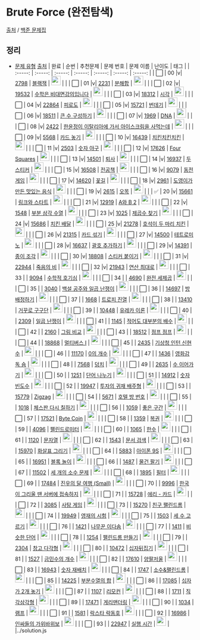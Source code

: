 # Brute Force (완전탐색)

[출처](https://github.com/tony9402/baekjoon) /
[백준 문제집](https://www.acmicpc.net/workbook/view/7645)

<h2>정리</h2>

- <a href="./">문제 유형</a>
  [출처](https://github.com/tony9402/baekjoon/tree/main/brute_force)
  | 완료 | 순번 | 추천문제 | 문제 번호 | 문제 이름 | 난이도 | 태그 |
  | :-----: | :-----: | :-----: | :-----: | :-----: | :-----: | :-----: |
  | ⬜️ | 00 |v| <a href="https://www.acmicpc.net/problem/2798" target="_blank">2798</a> | <a href="../solution/2798.js" target="_blank">블랙잭</a> | <img height="25px" width="25px" src="https://static.solved.ac/tier_small/4.svg"/> | |
  | ⬜️ | 01 |v| <a href="https://www.acmicpc.net/problem/2231" target="_blank">2231</a> | <a href="../solution/2231.js" target="_blank">분해합</a> | <img height="25px" width="25px" src="https://static.solved.ac/tier_small/4.svg"/> | |
  | ⬜️ | 02 |v| <a href="https://www.acmicpc.net/problem/19532" target="_blank">19532</a> | <a href="../solution/19532.js" target="_blank">수학은 비대면강의입니다</a> | <img height="25px" width="25px" src="https://static.solved.ac/tier_small/4.svg"/> | |
  | ⬜️ | 03 |v| <a href="https://www.acmicpc.net/problem/18312" target="_blank">18312</a> | <a href="../solution/18312.js" target="_blank">시각</a> | <img height="25px" width="25px" src="https://static.solved.ac/tier_small/4.svg"/> | |
  | ⬜️ | 04 |v| <a href="https://www.acmicpc.net/problem/22864" target="_blank">22864</a> | <a href="../solution/22864.js" target="_blank">피로도</a> | <img height="25px" width="25px" src="https://static.solved.ac/tier_small/4.svg"/> | |
  | ⬜️ | 05 |v| <a href="https://www.acmicpc.net/problem/15721" target="_blank">15721</a> | <a href="../solution/15721.js" target="_blank">번데기</a> | <img height="25px" width="25px" src="https://static.solved.ac/tier_small/6.svg"/> | |
  | ⬜️ | 06 |v| <a href="https://www.acmicpc.net/problem/18511" target="_blank">18511</a> | <a href="../solution/18511.js" target="_blank">큰 수 구성하기</a> | <img height="25px" width="25px" src="https://static.solved.ac/tier_small/6.svg"/> | |
  | ⬜️ | 07 |v| <a href="https://www.acmicpc.net/problem/1969" target="_blank">1969</a> | <a href="../solution/1969.js" target="_blank">DNA</a> | <img height="25px" width="25px" src="https://static.solved.ac/tier_small/7.svg"/> | |
  | ⬜️ | 08 |v| <a href="https://www.acmicpc.net/problem/2422" target="_blank">2422</a> | <a href="../solution/2422.js" target="_blank">한윤정이 이탈리아에 가서 아이스크림을 사먹는데</a> | <img height="25px" width="25px" src="https://static.solved.ac/tier_small/7.svg"/> | |
  | ⬜️ | 09 |v| <a href="https://www.acmicpc.net/problem/5568" target="_blank">5568</a> | <a href="../solution/5568.js" target="_blank">카드 놓기</a> | <img height="25px" width="25px" src="https://static.solved.ac/tier_small/7.svg"/> | |
  | ⬜️ | 10 |v| <a href="https://www.acmicpc.net/problem/16439" target="_blank">16439</a> | <a href="../solution/16439.js" target="_blank">치킨치킨치킨</a> | <img height="25px" width="25px" src="https://static.solved.ac/tier_small/7.svg"/> | |
  | ⬜️ | 11 |v| <a href="https://www.acmicpc.net/problem/2503" target="_blank">2503</a> | <a href="../solution/2503.js" target="_blank">숫자 야구</a> | <img height="25px" width="25px" src="https://static.solved.ac/tier_small/8.svg"/> | |
  | ⬜️ | 12 |v| <a href="https://www.acmicpc.net/problem/17626" target="_blank">17626</a> | <a href="../solution/17626.js" target="_blank">Four Squares</a> | <img height="25px" width="25px" src="https://static.solved.ac/tier_small/8.svg"/> | |
  | ⬜️ | 13 |v| <a href="https://www.acmicpc.net/problem/14501" target="_blank">14501</a> | <a href="../solution/14501.js" target="_blank">퇴사</a> | <img height="25px" width="25px" src="https://static.solved.ac/tier_small/8.svg"/> | |
  | ⬜️ | 14 |v| <a href="https://www.acmicpc.net/problem/16937" target="_blank">16937</a> | <a href="../solution/16937.js" target="_blank">두 스티커</a> | <img height="25px" width="25px" src="https://static.solved.ac/tier_small/8.svg"/> | |
  | ⬜️ | 15 |v| <a href="https://www.acmicpc.net/problem/16508" target="_blank">16508</a> | <a href="../solution/16508.js" target="_blank">전공책</a> | <img height="25px" width="25px" src="https://static.solved.ac/tier_small/8.svg"/> | |
  | ⬜️ | 16 |v| <a href="https://www.acmicpc.net/problem/9079" target="_blank">9079</a> | <a href="../solution/9079.js" target="_blank">동전 게임</a> | <img height="25px" width="25px" src="https://static.solved.ac/tier_small/9.svg"/> | |
  | ⬜️ | 17 |v| <a href="https://www.acmicpc.net/problem/14620" target="_blank">14620</a> | <a href="../solution/14620.js" target="_blank">꽃길</a> | <img height="25px" width="25px" src="https://static.solved.ac/tier_small/9.svg"/> | |
  | ⬜️ | 18 |v| <a href="https://www.acmicpc.net/problem/2961" target="_blank">2961</a> | <a href="../solution/2961.js" target="_blank">도영이가 만든 맛있는 음식</a> | <img height="25px" width="25px" src="https://static.solved.ac/tier_small/9.svg"/> | |
  | ⬜️ | 19 |v| <a href="https://www.acmicpc.net/problem/2615" target="_blank">2615</a> | <a href="../solution/2615.js" target="_blank">오목</a> | <img height="25px" width="25px" src="https://static.solved.ac/tier_small/10.svg"/> | |
  | ✅ | 20 |v| <a href="https://www.acmicpc.net/problem/15661" target="_blank">15661</a> | <a href="../solution/15661.js" target="_blank">링크와 스타트</a> | <img height="25px" width="25px" src="https://static.solved.ac/tier_small/10.svg"/> | |
  | ⬜️ | 21 |v| <a href="https://www.acmicpc.net/problem/12919" target="_blank">12919</a> | <a href="../solution/12919.js" target="_blank">A와 B 2</a> | <img height="25px" width="25px" src="https://static.solved.ac/tier_small/11.svg"/> | |
  | ⬜️ | 22 |v| <a href="https://www.acmicpc.net/problem/1548" target="_blank">1548</a> | <a href="../solution/1548.js" target="_blank">부분 삼각 수열</a> | <img height="25px" width="25px" src="https://static.solved.ac/tier_small/11.svg"/> | |
  | ⬜️ | 23 |v| <a href="https://www.acmicpc.net/problem/1025" target="_blank">1025</a> | <a href="../solution/1025.js" target="_blank">제곱수 찾기</a> | <img height="25px" width="25px" src="https://static.solved.ac/tier_small/11.svg"/> | |
  | ⬜️ | 24 |v| <a href="https://www.acmicpc.net/problem/15686" target="_blank">15686</a> | <a href="../solution/15686.js" target="_blank">치킨 배달</a> | <img height="25px" width="25px" src="https://static.solved.ac/tier_small/11.svg"/> | |
  | ⬜️ | 25 |v| <a href="https://www.acmicpc.net/problem/21278" target="_blank">21278</a> | <a href="../solution/21278.js" target="_blank">호석이 두 마리 치킨</a> | <img height="25px" width="25px" src="https://static.solved.ac/tier_small/11.svg"/> | |
  | ⬜️ | 26 |v| <a href="https://www.acmicpc.net/problem/21315" target="_blank">21315</a> | <a href="../solution/21315.js" target="_blank">카드 섞기</a> | <img height="25px" width="25px" src="https://static.solved.ac/tier_small/11.svg"/> | |
  | ⬜️ | 27 |v| <a href="https://www.acmicpc.net/problem/14500" target="_blank">14500</a> | <a href="../solution/14500.js" target="_blank">테트로미노</a> | <img height="25px" width="25px" src="https://static.solved.ac/tier_small/12.svg"/> | |
  | ⬜️ | 28 |v| <a href="https://www.acmicpc.net/problem/16637" target="_blank">16637</a> | <a href="../solution/16637.js" target="_blank">괄호 추가하기</a> | <img height="25px" width="25px" src="https://static.solved.ac/tier_small/13.svg"/> | |
  | ⬜️ | 29 |v| <a href="https://www.acmicpc.net/problem/14391" target="_blank">14391</a> | <a href="../solution/14391.js" target="_blank">종이 조각</a> | <img height="25px" width="25px" src="https://static.solved.ac/tier_small/13.svg"/> | |
  | ⬜️ | 30 |v| <a href="https://www.acmicpc.net/problem/18808" target="_blank">18808</a> | <a href="../solution/18808.js" target="_blank">스티커 붙이기</a> | <img height="25px" width="25px" src="https://static.solved.ac/tier_small/13.svg"/> | |
  | ⬜️ | 31 |v| <a href="https://www.acmicpc.net/problem/22944" target="_blank">22944</a> | <a href="../solution/22944.js" target="_blank">죽음의 비</a> | <img height="25px" width="25px" src="https://static.solved.ac/tier_small/13.svg"/> | |
  | ⬜️ | 32 |v| <a href="https://www.acmicpc.net/problem/21943" target="_blank">21943</a> | <a href="../solution/21943.js" target="_blank">연산 최대로</a> | <img height="25px" width="25px" src="https://static.solved.ac/tier_small/14.svg"/> | |
  | ⬜️ | 33 | | <a href="https://www.acmicpc.net/problem/9094" target="_blank">9094</a> | <a href="../solution/9094.js" target="_blank">수학적 호기심</a> | <img height="25px" width="25px" src="https://static.solved.ac/tier_small/3.svg"/> | |
  | ⬜️ | 34 | | <a href="https://www.acmicpc.net/problem/4690" target="_blank">4690</a> | <a href="../solution/4690.js" target="_blank">완전 세제곱</a> | <img height="25px" width="25px" src="https://static.solved.ac/tier_small/3.svg"/> | |
  | ⬜️ | 35 | | <a href="https://www.acmicpc.net/problem/3040" target="_blank">3040</a> | <a href="../solution/3040.js" target="_blank">백설 공주와 일곱 난쟁이</a> | <img height="25px" width="25px" src="https://static.solved.ac/tier_small/4.svg"/> | |
  | ⬜️ | 36 | | <a href="https://www.acmicpc.net/problem/14697" target="_blank">14697</a> | <a href="../solution/14697.js" target="_blank">방 배정하기</a> | <img height="25px" width="25px" src="https://static.solved.ac/tier_small/4.svg"/> | |
  | ⬜️ | 37 | | <a href="https://www.acmicpc.net/problem/1668" target="_blank">1668</a> | <a href="../solution/1668.js" target="_blank">트로피 진열</a> | <img height="25px" width="25px" src="https://static.solved.ac/tier_small/4.svg"/> | |
  | ⬜️ | 38 | | <a href="https://www.acmicpc.net/problem/13410" target="_blank">13410</a> | <a href="../solution/13410.js" target="_blank">거꾸로 구구단</a> | <img height="25px" width="25px" src="https://static.solved.ac/tier_small/4.svg"/> | |
  | ⬜️ | 39 | | <a href="https://www.acmicpc.net/problem/10448" target="_blank">10448</a> | <a href="../solution/10448.js" target="_blank">유레카 이론</a> | <img height="25px" width="25px" src="https://static.solved.ac/tier_small/5.svg"/> | |
  | ⬜️ | 40 | | <a href="https://www.acmicpc.net/problem/2309" target="_blank">2309</a> | <a href="../solution/2309.js" target="_blank">일곱 난쟁이</a> | <img height="25px" width="25px" src="https://static.solved.ac/tier_small/5.svg"/> | |
  | ⬜️ | 41 | | <a href="https://www.acmicpc.net/problem/1145" target="_blank">1145</a> | <a href="../solution/1145.js" target="_blank">적어도 대부분의 배수</a> | <img height="25px" width="25px" src="https://static.solved.ac/tier_small/5.svg"/> | |
  | ⬜️ | 42 | | <a href="https://www.acmicpc.net/problem/2160" target="_blank">2160</a> | <a href="../solution/2160.js" target="_blank">그림 비교</a> | <img height="25px" width="25px" src="https://static.solved.ac/tier_small/5.svg"/> | |
  | ⬜️ | 43 | | <a href="https://www.acmicpc.net/problem/18512" target="_blank">18512</a> | <a href="../solution/18512.js" target="_blank">점프 점프</a> | <img height="25px" width="25px" src="https://static.solved.ac/tier_small/5.svg"/> | |
  | ⬜️ | 44 | | <a href="https://www.acmicpc.net/problem/18868" target="_blank">18868</a> | <a href="../solution/18868.js" target="_blank">멀티버스 Ⅰ</a> | <img height="25px" width="25px" src="https://static.solved.ac/tier_small/5.svg"/> | |
  | ⬜️ | 45 | | <a href="https://www.acmicpc.net/problem/2435" target="_blank">2435</a> | <a href="../solution/2435.js" target="_blank">기상청 인턴 신현수</a> | <img height="25px" width="25px" src="https://static.solved.ac/tier_small/5.svg"/> | |
  | ⬜️ | 46 | | <a href="https://www.acmicpc.net/problem/11170" target="_blank">11170</a> | <a href="../solution/11170.js" target="_blank">0의 개수</a> | <img height="25px" width="25px" src="https://static.solved.ac/tier_small/5.svg"/> | |
  | ⬜️ | 47 | | <a href="https://www.acmicpc.net/problem/1436" target="_blank">1436</a> | <a href="../solution/1436.js" target="_blank">영화감독 숌</a> | <img height="25px" width="25px" src="https://static.solved.ac/tier_small/6.svg"/> | |
  | ⬜️ | 48 | | <a href="https://www.acmicpc.net/problem/7568" target="_blank">7568</a> | <a href="../solution/7568.js" target="_blank">덩치</a> | <img height="25px" width="25px" src="https://static.solved.ac/tier_small/6.svg"/> | |
  | ⬜️ | 49 | | <a href="https://www.acmicpc.net/problem/2635" target="_blank">2635</a> | <a href="../solution/2635.js" target="_blank">수 이어가기</a> | <img height="25px" width="25px" src="https://static.solved.ac/tier_small/6.svg"/> | |
  | ⬜️ | 50 | | <a href="https://www.acmicpc.net/problem/1251" target="_blank">1251</a> | <a href="../solution/1251.js" target="_blank">단어 나누기</a> | <img height="25px" width="25px" src="https://static.solved.ac/tier_small/6.svg"/> | |
  | ⬜️ | 51 | | <a href="https://www.acmicpc.net/problem/14912" target="_blank">14912</a> | <a href="../solution/14912.js" target="_blank">숫자 빈도수</a> | <img height="25px" width="25px" src="https://static.solved.ac/tier_small/6.svg"/> | |
  | ⬜️ | 52 | | <a href="https://www.acmicpc.net/problem/19947" target="_blank">19947</a> | <a href="../solution/19947.js" target="_blank">투자의 귀재 배주형</a> | <img height="25px" width="25px" src="https://static.solved.ac/tier_small/6.svg"/> | |
  | ⬜️ | 53 | | <a href="https://www.acmicpc.net/problem/15779" target="_blank">15779</a> | <a href="../solution/15779.js" target="_blank">Zigzag</a> | <img height="25px" width="25px" src="https://static.solved.ac/tier_small/6.svg"/> | |
  | ⬜️ | 54 | | <a href="https://www.acmicpc.net/problem/5671" target="_blank">5671</a> | <a href="../solution/5671.js" target="_blank">호텔 방 번호</a> | <img height="25px" width="25px" src="https://static.solved.ac/tier_small/6.svg"/> | |
  | ⬜️ | 55 | | <a href="https://www.acmicpc.net/problem/1018" target="_blank">1018</a> | <a href="../solution/1018.js" target="_blank">체스판 다시 칠하기</a> | <img height="25px" width="25px" src="https://static.solved.ac/tier_small/7.svg"/> | |
  | ⬜️ | 56 | | <a href="https://www.acmicpc.net/problem/1059" target="_blank">1059</a> | <a href="../solution/1059.js" target="_blank">좋은 구간</a> | <img height="25px" width="25px" src="https://static.solved.ac/tier_small/7.svg"/> | |
  | ⬜️ | 57 | | <a href="https://www.acmicpc.net/problem/17521" target="_blank">17521</a> | <a href="../solution/17521.js" target="_blank">Byte Coin</a> | <img height="25px" width="25px" src="https://static.solved.ac/tier_small/7.svg"/> | |
  | ⬜️ | 58 | | <a href="https://www.acmicpc.net/problem/1359" target="_blank">1359</a> | <a href="../solution/1359.js" target="_blank">복권</a> | <img height="25px" width="25px" src="https://static.solved.ac/tier_small/7.svg"/> | |
  | ⬜️ | 59 | | <a href="https://www.acmicpc.net/problem/4096" target="_blank">4096</a> | <a href="../solution/4096.js" target="_blank">팰린드로미터</a> | <img height="25px" width="25px" src="https://static.solved.ac/tier_small/7.svg"/> | |
  | ⬜️ | 60 | | <a href="https://www.acmicpc.net/problem/1065" target="_blank">1065</a> | <a href="../solution/1065.js" target="_blank">한수</a> | <img height="25px" width="25px" src="https://static.solved.ac/tier_small/7.svg"/> | |
  | ⬜️ | 61 | | <a href="https://www.acmicpc.net/problem/1120" target="_blank">1120</a> | <a href="../solution/1120.js" target="_blank">문자열</a> | <img height="25px" width="25px" src="https://static.solved.ac/tier_small/7.svg"/> | |
  | ⬜️ | 62 | | <a href="https://www.acmicpc.net/problem/1543" target="_blank">1543</a> | <a href="../solution/1543.js" target="_blank">문서 검색</a> | <img height="25px" width="25px" src="https://static.solved.ac/tier_small/7.svg"/> | |
  | ⬜️ | 63 | | <a href="https://www.acmicpc.net/problem/15970" target="_blank">15970</a> | <a href="../solution/15970.js" target="_blank">화살표 그리기</a> | <img height="25px" width="25px" src="https://static.solved.ac/tier_small/7.svg"/> | |
  | ⬜️ | 64 | | <a href="https://www.acmicpc.net/problem/5883" target="_blank">5883</a> | <a href="../solution/5883.js" target="_blank">아이폰 9S</a> | <img height="25px" width="25px" src="https://static.solved.ac/tier_small/7.svg"/> | |
  | ⬜️ | 65 | | <a href="https://www.acmicpc.net/problem/16951" target="_blank">16951</a> | <a href="../solution/16951.js" target="_blank">블록 놀이</a> | <img height="25px" width="25px" src="https://static.solved.ac/tier_small/7.svg"/> | |
  | ⬜️ | 66 | | <a href="https://www.acmicpc.net/problem/1487" target="_blank">1487</a> | <a href="../solution/1487.js" target="_blank">물건 팔기</a> | <img height="25px" width="25px" src="https://static.solved.ac/tier_small/7.svg"/> | |
  | ⬜️ | 67 | | <a href="https://www.acmicpc.net/problem/11502" target="_blank">11502</a> | <a href="../solution/11502.js" target="_blank">세 개의 소수 문제</a> | <img height="25px" width="25px" src="https://static.solved.ac/tier_small/7.svg"/> | |
  | ⬜️ | 68 | | <a href="https://www.acmicpc.net/problem/1895" target="_blank">1895</a> | <a href="../solution/1895.js" target="_blank">필터</a> | <img height="25px" width="25px" src="https://static.solved.ac/tier_small/7.svg"/> | |
  | ⬜️ | 69 | | <a href="https://www.acmicpc.net/problem/17484" target="_blank">17484</a> | <a href="../solution/17484.js" target="_blank">진우의 달 여행 (Small)</a> | <img height="25px" width="25px" src="https://static.solved.ac/tier_small/8.svg"/> | |
  | ⬜️ | 70 | | <a href="https://www.acmicpc.net/problem/9996" target="_blank">9996</a> | <a href="../solution/9996.js" target="_blank">한국이 그리울 땐 서버에 접속하지</a> | <img height="25px" width="25px" src="https://static.solved.ac/tier_small/8.svg"/> | |
  | ⬜️ | 71 | | <a href="https://www.acmicpc.net/problem/15728" target="_blank">15728</a> | <a href="../solution/15728.js" target="_blank">에리 - 카드</a> | <img height="25px" width="25px" src="https://static.solved.ac/tier_small/8.svg"/> | |
  | ⬜️ | 72 | | <a href="https://www.acmicpc.net/problem/3085" target="_blank">3085</a> | <a href="../solution/3085.js" target="_blank">사탕 게임</a> | <img height="25px" width="25px" src="https://static.solved.ac/tier_small/9.svg"/> | |
  | ⬜️ | 73 | | <a href="https://www.acmicpc.net/problem/15270" target="_blank">15270</a> | <a href="../solution/15270.js" target="_blank">친구 팰린드롬</a> | <img height="25px" width="25px" src="https://static.solved.ac/tier_small/9.svg"/> | |
  | ⬜️ | 74 | | <a href="https://www.acmicpc.net/problem/19949" target="_blank">19949</a> | <a href="../solution/19949.js" target="_blank">영재의 시험</a> | <img height="25px" width="25px" src="https://static.solved.ac/tier_small/9.svg"/> | |
  | ⬜️ | 75 | | <a href="https://www.acmicpc.net/problem/1503" target="_blank">1503</a> | <a href="../solution/1503.js" target="_blank">세 수 고르기</a> | <img height="25px" width="25px" src="https://static.solved.ac/tier_small/9.svg"/> | |
  | ⬜️ | 76 | | <a href="https://www.acmicpc.net/problem/1421" target="_blank">1421</a> | <a href="../solution/1421.js" target="_blank">나무꾼 이다솜</a> | <img height="25px" width="25px" src="https://static.solved.ac/tier_small/9.svg"/> | |
  | ⬜️ | 77 | | <a href="https://www.acmicpc.net/problem/1411" target="_blank">1411</a> | <a href="../solution/1411.js" target="_blank">비슷한 단어</a> | <img height="25px" width="25px" src="https://static.solved.ac/tier_small/9.svg"/> | |
  | ⬜️ | 78 | | <a href="https://www.acmicpc.net/problem/1254" target="_blank">1254</a> | <a href="../solution/1254.js" target="_blank">팰린드롬 만들기</a> | <img height="25px" width="25px" src="https://static.solved.ac/tier_small/9.svg"/> | |
  | ⬜️ | 79 | | <a href="https://www.acmicpc.net/problem/2304" target="_blank">2304</a> | <a href="../solution/2304.js" target="_blank">창고 다각형</a> | <img height="25px" width="25px" src="https://static.solved.ac/tier_small/9.svg"/> | |
  | ⬜️ | 80 | | <a href="https://www.acmicpc.net/problem/10472" target="_blank">10472</a> | <a href="../solution/10472.js" target="_blank">십자뒤집기</a> | <img height="25px" width="25px" src="https://static.solved.ac/tier_small/10.svg"/> | |
  | ⬜️ | 81 | | <a href="https://www.acmicpc.net/problem/1527" target="_blank">1527</a> | <a href="../solution/1527.js" target="_blank">금민수의 개수</a> | <img height="25px" width="25px" src="https://static.solved.ac/tier_small/10.svg"/> | |
  | ⬜️ | 82 | | <a href="https://www.acmicpc.net/problem/17610" target="_blank">17610</a> | <a href="../solution/17610.js" target="_blank">양팔저울</a> | <img height="25px" width="25px" src="https://static.solved.ac/tier_small/10.svg"/> | |
  | ⬜️ | 83 | | <a href="https://www.acmicpc.net/problem/16943" target="_blank">16943</a> | <a href="../solution/16943.js" target="_blank">숫자 재배치</a> | <img height="25px" width="25px" src="https://static.solved.ac/tier_small/10.svg"/> | |
  | ⬜️ | 84 | | <a href="https://www.acmicpc.net/problem/1747" target="_blank">1747</a> | <a href="../solution/1747.js" target="_blank">소수&팰린드롬</a> | <img height="25px" width="25px" src="https://static.solved.ac/tier_small/10.svg"/> | |
  | ⬜️ | 85 | | <a href="https://www.acmicpc.net/problem/14225" target="_blank">14225</a> | <a href="../solution/14225.js" target="_blank">부분수열의 합</a> | <img height="25px" width="25px" src="https://static.solved.ac/tier_small/10.svg"/> | |
  | ⬜️ | 86 | | <a href="https://www.acmicpc.net/problem/17085" target="_blank">17085</a> | <a href="../solution/17085.js" target="_blank">십자가 2개 놓기</a> | <img height="25px" width="25px" src="https://static.solved.ac/tier_small/11.svg"/> | |
  | ⬜️ | 87 | | <a href="https://www.acmicpc.net/problem/1107" target="_blank">1107</a> | <a href="../solution/1107.js" target="_blank">리모컨</a> | <img height="25px" width="25px" src="https://static.solved.ac/tier_small/11.svg"/> | |
  | ⬜️ | 88 | | <a href="https://www.acmicpc.net/problem/1711" target="_blank">1711</a> | <a href="../solution/1711.js" target="_blank">직각삼각형</a> | <img height="25px" width="25px" src="https://static.solved.ac/tier_small/11.svg"/> | |
  | ⬜️ | 89 | | <a href="https://www.acmicpc.net/problem/17471" target="_blank">17471</a> | <a href="../solution/17471.js" target="_blank">게리맨더링</a> | <img height="25px" width="25px" src="https://static.solved.ac/tier_small/12.svg"/> | |
  | ⬜️ | 90 | | <a href="https://www.acmicpc.net/problem/1034" target="_blank">1034</a> | <a href="../solution/1034.js" target="_blank">램프</a> | <img height="25px" width="25px" src="https://static.solved.ac/tier_small/12.svg"/> | |
  | ⬜️ | 91 | | <a href="https://www.acmicpc.net/problem/1581" target="_blank">1581</a> | <a href="../solution/1581.js" target="_blank">락스타 락동호</a> | <img height="25px" width="25px" src="https://static.solved.ac/tier_small/12.svg"/> | |
  | ⬜️ | 92 | | <a href="https://www.acmicpc.net/problem/16986" target="_blank">16986</a> | <a href="../solution/16986.js" target="_blank">인싸들의 가위바위보</a> | <img height="25px" width="25px" src="https://static.solved.ac/tier_small/13.svg"/> | |
  | ⬜️ | 93 | | <a href="https://www.acmicpc.net/problem/22947" target="_blank">22947</a> | <a href="../solution/22947.js" target="_blank">실행 시간</a> | <img height="25px" width="25px" src="https://static.solved.ac/tier_small/14.svg"/> | |../solution.js
